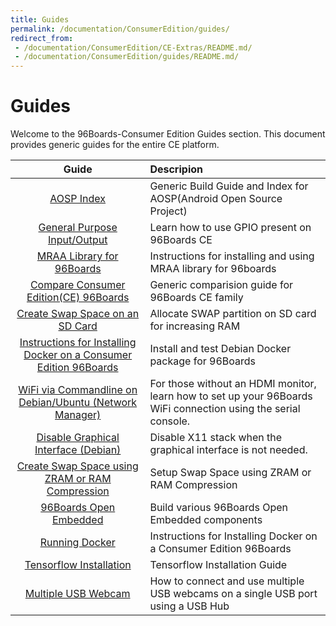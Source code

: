 ```yaml
---
title: Guides
permalink: /documentation/ConsumerEdition/guides/
redirect_from:
 - /documentation/ConsumerEdition/CE-Extras/README.md/
 - /documentation/ConsumerEdition/guides/README.md/
---
```


# Guides

Welcome to the 96Boards-Consumer Edition Guides section. This document provides generic guides for the entire CE platform.

| Guide                                                                             | Descripion                                                                                                     |
|:---------------------------------------------------------------------------------:|:---------------------------------------------------------------------------------------------------------------|
| [AOSP Index](aosp-index.md)                                                       | Generic Build Guide and Index for AOSP(Android Open Source Project)
| [General Purpose Input/Output](gpio.md)                                           | Learn how to use GPIO present on 96Boards CE                                                                   |
| [MRAA Library for 96Boards](mraa/)                                                | Instructions for installing and using MRAA library for 96boards                                                |
| [Compare Consumer Edition(CE) 96Boards](compare_96boards_ce.md)                   | Generic comparision guide for 96Boards CE family                                                               |
| [Create Swap Space on an SD Card](sd_swapspace.md)                                | Allocate SWAP partition on SD card for increasing RAM                                                          |
| [Instructions for Installing Docker on a Consumer Edition 96Boards](docker_ce.md) | Install and test Debian Docker package for 96Boards                                                            |
| [WiFi via Commandline on Debian/Ubuntu (Network Manager)](wifi_commandline.md)    | For those without an HDMI monitor, learn how to set up your 96Boards WiFi connection using the serial console. |
| [Disable Graphical Interface (Debian)](disable_gui.md)                            | Disable X11 stack when the graphical interface is not needed.                                                  |
| [Create Swap Space using ZRAM or RAM Compression](zram_swapspace.md)              | Setup Swap Space using ZRAM or RAM Compression                                                                 |
| [96Boards Open Embedded](open_embedded.md)                                        | Build various 96Boards Open Embedded components                                                                |
| [Running Docker](docker_ce.md)                                                    | Instructions for Installing Docker on a Consumer Edition 96Boards                                              |
| [Tensorflow Installation](tensorflow-installation.md)                             | Tensorflow Installation Guide                                                                                  |
| [Multiple USB Webcam](multi-usb-camera.md)                                        | How to connect and use multiple USB webcams on a single USB port using a USB Hub                               |
